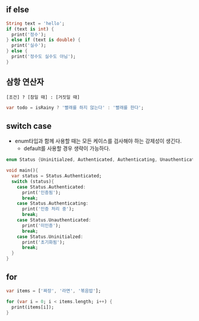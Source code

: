 ## if else

```dart
String text = 'hello';
if (text is int) {
  print('정수');
} else if (text is double) {
  print('실수');
} else {
  print('정수도 실수도 아님');
}
```



## 삼항 연산자

`[조건] ? [참일 때] : [거짓일 때]`

```dart
var todo = isRainy ? '빨래를 하지 않는다' : '빨래를 한다';
```



## switch case

- enum타입과 함께 사용할 때는 모든 케이스를 검사해야 하는 강제성이 생긴다.
  - default를 사용할 경우 생략이 가능하다.

```dart
enum Status {Uninitialzed, Authenticated, Authenticating, Unauthenticated }

void main(){
  var status = Status.Authenticated;
  switch (status){
    case Status.Authenticated:
      print('인증됨');
      break;
    case Status.Authenticating:
      print('인증 처리 중');
      break;
    case Status.Unauthenticated:
      print('미인증');
      break;
    case Status.Uninitialzed:
      print('초기화됨');
      break;
  }
}
```



## for

```dart
var items = ['짜장', '라면', '볶음밥'];

for (var i = 0; i < items.length; i++) {
  print(items[i]);
}
```



